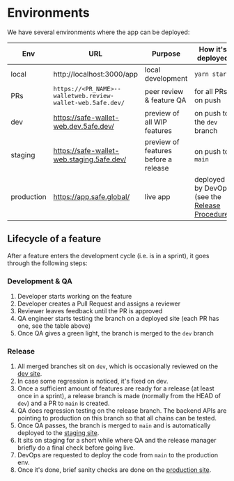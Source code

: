 # Environments
We have several environments where the app can be deployed:


|Env|URL|Purpose|How it's deployed|Backend env|
|---|---|---|---|---|
|local|http://localhost:3000/app|local development|`yarn start`|staging|
|PRs   |`https://<PR_NAME>--walletweb.review-wallet-web.5afe.dev/`|peer review & feature QA|for all PRs on push|staging|
|dev  |https://safe-wallet-web.dev.5afe.dev/|preview of all WIP features|on push to the `dev` branch|staging|
|staging|https://safe-wallet-web.staging.5afe.dev/|preview of features before a release|on push to `main`|staging|
|production|https://app.safe.global/|live app|deployed by DevOps (see the [Release Procedure](release-procedure.md))|**production**|

## Lifecycle of a feature

After a feature enters the development cycle (i.e. is in a sprint), it goes through the following steps:

### Development & QA
1. Developer starts working on the feature
2. Developer creates a Pull Request and assigns a reviewer
3. Reviewer leaves feedback until the PR is approved
4. QA engineer starts testing the branch on a deployed site (each PR has one, see the table above)
5. Once QA gives a green light, the branch is merged to the `dev` branch

### Release
1. All merged branches sit on `dev`, which is occasionally reviewed on the [dev site](https://safe-wallet-web.dev.5afe.dev/).
2. In case some regression is noticed, it's fixed on dev.
3. Once a sufficient amount of features are ready for a release (at least once in a sprint), a release branch is made (normally from the HEAD of `dev`) and a PR to `main` is created.
4. QA does regression testing on the release branch. The backend APIs are pointing to production on this branch so that all chains can be tested.
5. Once QA passes, the branch is merged to `main` and is automatically deployed to the [staging site](https://safe-wallet-web.staging.5afe.dev/).
6. It sits on staging for a short while where QA and the release manager briefly do a final check before going live.
7. DevOps are requested to deploy the code from `main` to the production env.
8. Once it's done, brief sanity checks are done on the [production site](https://app.safe.global/).
